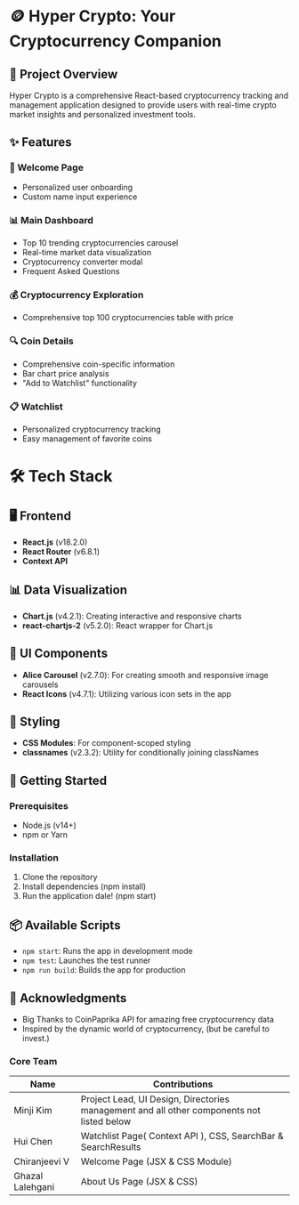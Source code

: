 # 🪙 Hyper Crypto: Your Cryptocurrency Companion

## 📝 Project Overview
Hyper Crypto is a comprehensive React-based cryptocurrency tracking and management application designed to provide users with real-time crypto market insights and personalized investment tools.

## ✨ Features

### 🎉 Welcome Page
- Personalized user onboarding
- Custom name input experience

### 📊 Main Dashboard
- Top 10 trending cryptocurrencies carousel
- Real-time market data visualization
- Cryptocurrency converter modal
- Frequent Asked Questions 

### 💰 Cryptocurrency Exploration
- Comprehensive top 100 cryptocurrencies table with price

### 🔍 Coin Details
- Comprehensive coin-specific information
- Bar chart price analysis
- "Add to Watchlist" functionality

### 📋 Watchlist
- Personalized cryptocurrency tracking
- Easy management of favorite coins

  

# 🛠 Tech Stack

## 🖥 Frontend
- **React.js** (v18.2.0)
- **React Router** (v6.8.1)
- **Context API**

## 📊 Data Visualization
- **Chart.js** (v4.2.1): Creating interactive and responsive charts
- **react-chartjs-2** (v5.2.0): React wrapper for Chart.js

## 🎠 UI Components
- **Alice Carousel** (v2.7.0): For creating smooth and responsive image carousels
- **React Icons** (v4.7.1): Utilizing various icon sets in the app


## 💅 Styling
- **CSS Modules**: For component-scoped styling
- **classnames** (v2.3.2): Utility for conditionally joining classNames



## 🚀 Getting Started

### Prerequisites
- Node.js (v14+)
- npm or Yarn

### Installation
1. Clone the repository
2. Install dependencies (npm install)
3. Run the application dale! (npm start)

## 📦 Available Scripts
- `npm start`: Runs the app in development mode
- `npm test`: Launches the test runner
- `npm run build`: Builds the app for production

## 🌟 Acknowledgments
- Big Thanks to CoinPaprika API for amazing free cryptocurrency data
- Inspired by the dynamic world of cryptocurrency, (but be careful to invest.)

### Core Team
| Name | Contributions | 
|------|---------------|
| Minji Kim | Project Lead, UI Design, Directories management and all other components not listed below |
| Hui Chen | Watchlist Page( Context API ), CSS, SearchBar & SearchResults |
| Chiranjeevi V | Welcome Page (JSX & CSS Module) |
| Ghazal Lalehgani | About Us Page (JSX & CSS) |

